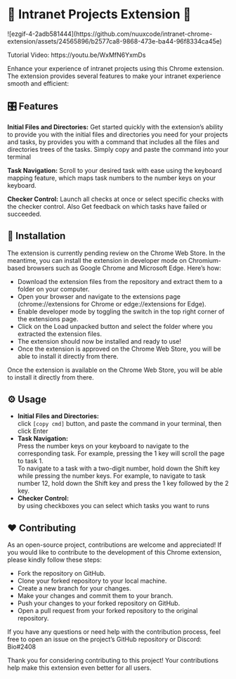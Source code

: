#  💫 Intranet Projects Extension 💫 
<div style="display:flex;justify-content:center">
![ezgif-4-2adb581444](https://github.com/nuuxcode/intranet-chrome-extension/assets/24565896/b2577ca8-9868-473e-ba44-96f8334ca45e) 
</div>
<p>
Tutorial Video: https://youtu.be/WxMfN6YxmDs 
</p>
Enhance your experience of intranet projects using this Chrome extension. The extension provides
several features to make your intranet experience smooth and efficient:

## 🎛️ Features
**Initial Files and Directories:** Get started quickly with the extension’s ability to provide
you with the initial files and directories you need for your projects and tasks, by provides you 
with a command that includes all the files and directories trees of the tasks. Simply copy and 
paste the command into your terminal

**Task Navigation:** Scroll to your desired task with ease using the keyboard mapping 
feature, which maps task numbers to the number keys on your keyboard.

**Checker Control:** Launch all checks at once or select specific checks with the checker 
control. Also Get feedback on which tasks have failed or succeeded.

## 🧩 Installation
The extension is currently pending review on the Chrome Web Store. In the meantime, you can install the extension in developer mode on Chromium-based browsers such as Google Chrome and Microsoft Edge. Here’s how:

- Download the extension files from the repository and extract them to a folder on your computer.
- Open your browser and navigate to the extensions page (chrome://extensions for Chrome or edge://extensions for Edge).
- Enable developer mode by toggling the switch in the top right corner of the extensions page.
- Click on the Load unpacked button and select the folder where you extracted the extension files.
- The extension should now be installed and ready to use!
- Once the extension is approved on the Chrome Web Store, you will be able to install it directly from there.

Once the extension is available on the Chrome Web Store, you will be able to install it directly from there.

## ⚙️ Usage

- **Initial Files and Directories:** <br />
click `[copy cmd]` button, and paste the command in your terminal, then click Enter
- **Task Navigation:** <br />
Press the number keys on your keyboard to navigate to the corresponding task.
For example, pressing the 1 key will scroll the page to task 1.<br />
To navigate to a task with a two-digit number, hold down the Shift key while pressing the number keys. 
For example, to navigate to task number 12, hold down the Shift key and press the 1 key followed by the 2 key.
- **Checker Control:** <br />
by using checkboxes you can select which tasks you want to runs

## ❤️ Contributing
As an open-source project, contributions are welcome and appreciated! If you would like to contribute to the development of this Chrome extension, please kindly follow these steps:

- Fork the repository on GitHub.
- Clone your forked repository to your local machine.
- Create a new branch for your changes.
- Make your changes and commit them to your branch.
- Push your changes to your forked repository on GitHub.
- Open a pull request from your forked repository to the original repository.

If you have any questions or need help with the contribution process, feel free to open an issue on the project’s GitHub repository or Discord: Bio#2408

Thank you for considering contributing to this project! Your contributions help make this extension even better for all users.
